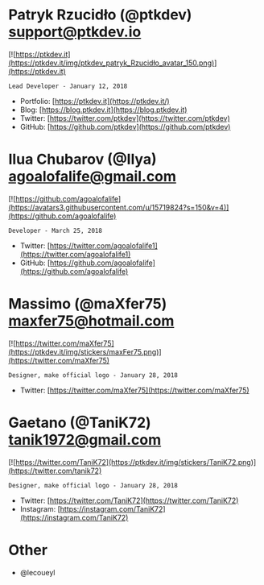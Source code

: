 # Patryk Rzucidło (@ptkdev) support@ptkdev.io
[![https://ptkdev.it](https://ptkdev.it/img/ptkdev_patryk_Rzucidło_avatar_150.png)](https://ptkdev.it)

`Lead Developer - January 12, 2018`
* Portfolio: [https://ptkdev.it](https://ptkdev.it/)
* Blog: [https://blog.ptkdev.it](https://blog.ptkdev.it)
* Twitter: [https://twitter.com/ptkdev](https://twitter.com/ptkdev)
* GitHub: [https://github.com/ptkdev](https://github.com/ptkdev)

# Ilua Chubarov (@Ilya) agoalofalife@gmail.com
[![https://github.com/agoalofalife](https://avatars3.githubusercontent.com/u/15719824?s=150&v=4)](https://github.com/agoalofalife)

`Developer - March 25, 2018`
* Twitter: [https://twitter.com/agoalofalife1](https://twitter.com/agoalofalife1)
* GitHub: [https://github.com/agoalofalife](https://github.com/agoalofalife)


# Massimo (@maXfer75) maxfer75@hotmail.com
[![https://twitter.com/maXfer75](https://ptkdev.it/img/stickers/maxFer75.png)](https://twitter.com/maXfer75)

`Designer, make official logo - January 28, 2018`
* Twitter: [https://twitter.com/maXfer75](https://twitter.com/maXfer75)


# Gaetano (@TaniK72) tanik1972@gmail.com
[![https://twitter.com/TaniK72](https://ptkdev.it/img/stickers/TaniK72.png)](https://twitter.com/tanik72)

`Designer, make official logo - January 28, 2018`
* Twitter: [https://twitter.com/TaniK72](https://twitter.com/TaniK72)
* Instagram: [https://instagram.com/TaniK72](https://instagram.com/TaniK72)

# Other
* @lecoueyl
